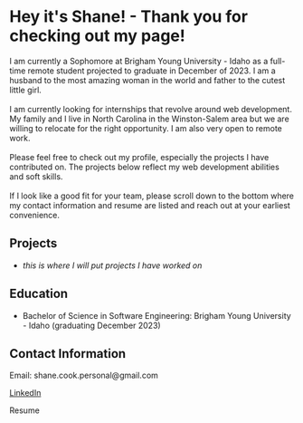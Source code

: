 <h1>Hey it's Shane! - Thank you for checking out my page!</h1>
<p>I am currently a Sophomore at Brigham Young University - Idaho as a full-time remote student projected to graduate in December of 2023. I am a husband to the most amazing woman in the world and father to the cutest little girl.<br><br>I am currently looking for internships that revolve around web development. My family and I live in North Carolina in the Winston-Salem area but we are willing to relocate for the right opportunity. I am also very open to remote work.<br><br>Please feel free to check out my profile, especially the projects I have contributed on. The projects below reflect my web development abilities and soft skills.<br><br>If I look like a good fit for your team, please scroll down to the bottom where my contact information and resume are listed and reach out at your earliest convenience.</P>
<h2>Projects</h2>
<ul>
    <li><em>this is where I will put projects I have worked on</em></li>
</ul>
<h2>Education</h2>
<ul>
    <li>Bachelor of Science in Software Engineering: Brigham Young University - Idaho (graduating December 2023)</li>
</ul>
<h2>Contact Information</h2>
<p>Email: shane.cook.personal@gmail.com</p>
<a href="https://www.linkedin.com/in/shaneccook/" target=_blank >LinkedIn</a>
<p>Resume</p>